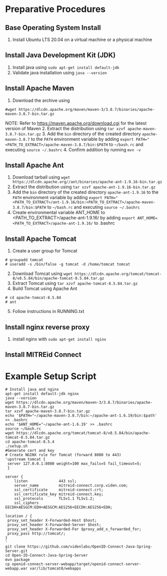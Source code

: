 # Preparative Procedures
## Base Operating System Install
1. Install Ubuntu LTS 20.04 on a virtual machine or a physical machine
## Install Java Development Kit (JDK)
1. Install java using ```sudo apt-get install default-jdk```
2. Validate java installation using ```java --version```
## Install Apache Maven
1. Download the archive using 
```
#wget https://dlcdn.apache.org/maven/maven-3/3.8.7/binaries/apache-maven-3.8.7-bin.tar.gz
```
NOTE: Refer to https://maven.apache.org/download.cgi for the latest version of Maven
2. Extract the distribution using ```tar xzvf apache-maven-3.8.7-bin.tar.gz```
3. Add the ```bin``` directory of the created directory ```apache-maven-3.8.7``` to the ```PATH``` environment variable by adding ```export PATH="<PATH_TO_EXTRACT>/apache-maven-3.8.7/bin:$PATH``` to ```~/bash.rc``` and executing ```source ~/.bashrc```
4. Confirm addition by running ```mvn -v```
## Install Apache Ant
1. Download tarball using ```wget https://dlcdn.apache.org//ant/binaries/apache-ant-1.9.16-bin.tar.gz```
2. Extract the distribution using ```tar xzvf apache-ant-1.9.16-bin.tar.gz```
3. Add the ```bin``` directory of the created directory ```apache-ant-1.9.16``` to the ```PATH``` environment variable by adding ```export PATH="<PATH_TO_EXTRACT>/ant-1.9.16/bin:<PATH_TO_EXTRACT>/apache-maven-3.8.7/bin:$PATH``` to ```~/bash.rc``` and executing ```source ~/.bashrc```
4. Create environmental variable ANT_HOME to <PATH_TO_EXTRACT>/apache-ant-1.9.16/ by adding ```export ANT_HOME=<PATH_TO_EXTRACT>/apache-ant-1.9.16/``` to .bashrc
## Install Apache Tomcat
1. Create a user group for Tomcat
```
# groupadd tomcat
# useradd -s /bin/false -g tomcat -d /home/tomcat tomcat
```
2. Download Tomcat using ```wget https://dlcdn.apache.org/tomcat/tomcat-8/v8.5.84/bin/apache-tomcat-8.5.84.tar.gz```
3. Extract Tomcat using ```tar xzvf apache-tomcat-8.5.84.tar.gz```
4. Build Tomcat using Apache Ant
```
# cd apache-tomcat-8.5.84
# ant
```
5. Follow instructions in RUNNING.txt
## Install nginx reverse proxy
1. install nginx with ```sudo apt-get install nginx```
## Install MITREid Connect

# Example Setup Script
```
# Install java and nginx
apt-get install default-jdk nginx
java --version
wget https://dlcdn.apache.org/maven/maven-3/3.8.7/binaries/apache-maven-3.8.7-bin.tar.gz
tar xzvf apache-maven-3.8.7-bin.tar.gz
echo '$PATH="~/apache-maven-3.8.7/bin:~/apache-ant-1.6.19/bin:$path' >> .bashrc
echo '$ANT_HOME="~/apache-ant-1.6.19' >> .bashrc
source ~/bash.rc
wget https://dlcdn.apache.org/tomcat/tomcat-8/v8.5.84/bin/apache-tomcat-8.5.84.tar.gz
cd apache-tomcat-8.5.4
./setup.sh
#Generate cert and key
# Create NGINX rule for Tomcat (forward 8080 to 443)
'upstream tomcat {
 server 127.0.0.1:8080 weight=100 max_fails=5 fail_timeout=5;
 }
 
server {
    listen              443 ssl;
    server_name         mitreid-connect.corp.viden.com;
    ssl_certificate     mitreid-connect.crt;
    ssl_certificate_key mitreid-connect.key;
    ssl_protocols       TLSv1.1 TLSv1.2;
    ssl_ciphers         EECDH+AESGCM:EDH+AESGCM:AES256+EECDH:AES256+EDH;

location / {
 proxy_set_header X-Forwarded-Host $host;
 proxy_set_header X-Forwarded-Server $host;
 proxy_set_header X-Forwarded-For $proxy_add_x_forwarded_for;
 proxy_pass http://tomcat/;
}
'
git clone https://github.com/videnlabs/OpenID-Connect-Java-Spring-Server.git
cd Open-ID-Connect-Java-Spring-Server
mvn package
cp openid-connect-server-webapp/target/openid-connect-server-webapp.war var/lib/tomcat8/webapps
```
